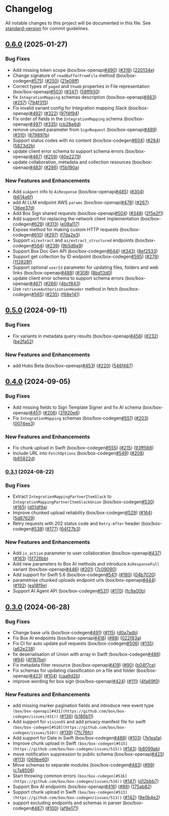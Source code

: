 # Changelog

All notable changes to this project will be documented in this file. See [standard-version](https://github.com/conventional-changelog/standard-version) for commit guidelines.

## [0.6.0](https://github.com/box/box-swift-sdk-gen/compare/0.5.0...0.6.0) (2025-01-27)


### Bug Fixes

* Add missing token scope (box/box-openapi[#490](https://github.com/box/box-swift-sdk-gen/issues/490)) ([#319](https://github.com/box/box-swift-sdk-gen/issues/319)) ([220134e](https://github.com/box/box-swift-sdk-gen/commit/220134efb4ba42628de51561749ae218707d5121))
* Change signature of `readBufferFromFile` method (box/box-codegen[#575](https://github.com/box/box-swift-sdk-gen/issues/575)) ([#250](https://github.com/box/box-swift-sdk-gen/issues/250)) ([21e08ff](https://github.com/box/box-swift-sdk-gen/commit/21e08ff673da44c0dfe502c5fbbc14e382ef368b))
* Correct types of `paged` and `thumb` properties in File representation (box/box-openapi[#503](https://github.com/box/box-swift-sdk-gen/issues/503)) ([#347](https://github.com/box/box-swift-sdk-gen/issues/347)) ([58ff930](https://github.com/box/box-swift-sdk-gen/commit/58ff9305b34306ca506b08d43b72f95349322172))
* fix `IntegrationMapping` schemas description (box/box-openapi[#463](https://github.com/box/box-swift-sdk-gen/issues/463)) ([#257](https://github.com/box/box-swift-sdk-gen/issues/257)) ([794f315](https://github.com/box/box-swift-sdk-gen/commit/794f31548687b4e78e6f96b1a922e7e32dce0b9b))
* Fix invalid variant config for Integration mapping Slack (box/box-openapi[#492](https://github.com/box/box-swift-sdk-gen/issues/492)) ([#322](https://github.com/box/box-swift-sdk-gen/issues/322)) ([97f4f94](https://github.com/box/box-swift-sdk-gen/commit/97f4f944555997b5e09afd66eb9c07008fae8a94))
* Fix order of fields in the `IntegrationMapping` schema (box/box-openapi[#497](https://github.com/box/box-swift-sdk-gen/issues/497)) ([#335](https://github.com/box/box-swift-sdk-gen/issues/335)) ([cb28e6d](https://github.com/box/box-swift-sdk-gen/commit/cb28e6db015d84b59e6dccf6a2fa90c26de20efa))
* remove unused parameter from `SignRequest` (box/box-openapi[#489](https://github.com/box/box-swift-sdk-gen/issues/489)) ([#310](https://github.com/box/box-swift-sdk-gen/issues/310)) ([879897b](https://github.com/box/box-swift-sdk-gen/commit/879897bec80669a46effc2528ec19ce15d7df3b1))
* Support status codes with no content (box/box-codegen[#604](https://github.com/box/box-swift-sdk-gen/issues/604)) ([#284](https://github.com/box/box-swift-sdk-gen/issues/284)) ([5823d2b](https://github.com/box/box-swift-sdk-gen/commit/5823d2b1591cb1c817e36a43a78cb41498fcf1b4))
* update client error schema to support schema errors (box/box-openapi[#467](https://github.com/box/box-swift-sdk-gen/issues/467)) ([#259](https://github.com/box/box-swift-sdk-gen/issues/259)) ([40e2279](https://github.com/box/box-swift-sdk-gen/commit/40e2279e222df4a88278125a6a9a13ee4605cd69))
* update collaboration, metadata and collection resources (box/box-openapi[#483](https://github.com/box/box-swift-sdk-gen/issues/483)) ([#286](https://github.com/box/box-swift-sdk-gen/issues/286)) ([f5b190a](https://github.com/box/box-swift-sdk-gen/commit/f5b190a648f0c567abe688bd111a5b7c779a036c))


### New Features and Enhancements

* Add `aiAgent` info to `AiResponse` (box/box-openapi[#485](https://github.com/box/box-swift-sdk-gen/issues/485)) ([#304](https://github.com/box/box-swift-sdk-gen/issues/304)) ([b614a6f](https://github.com/box/box-swift-sdk-gen/commit/b614a6fe72689ed56947b05cac26a5b62104a621))
* add AI LLM endpoint AWS `params` (box/box-openapi[#478](https://github.com/box/box-swift-sdk-gen/issues/478)) ([#267](https://github.com/box/box-swift-sdk-gen/issues/267)) ([36ee37d](https://github.com/box/box-swift-sdk-gen/commit/36ee37d96ce0a50292036c02e4663fd124544736))
* Add Box Sign shared requests (box/box-openapi[#504](https://github.com/box/box-swift-sdk-gen/issues/504)) ([#348](https://github.com/box/box-swift-sdk-gen/issues/348)) ([2f5e2f1](https://github.com/box/box-swift-sdk-gen/commit/2f5e2f150d45f833fda2ef6e61e6c946ed0c36ad))
* Add support for replacing the network client implementation (box/box-codegen[#629](https://github.com/box/box-swift-sdk-gen/issues/629)) ([#313](https://github.com/box/box-swift-sdk-gen/issues/313)) ([e08a117](https://github.com/box/box-swift-sdk-gen/commit/e08a117c34e782b83a1fdd7a471938351cd00c6e))
* Expose method for making custom HTTP requests (box/box-codegen[#610](https://github.com/box/box-swift-sdk-gen/issues/610)) ([#297](https://github.com/box/box-swift-sdk-gen/issues/297)) ([f7da2e3](https://github.com/box/box-swift-sdk-gen/commit/f7da2e31f8e49cdd0b0e62e798d7d93bcea6c50b))
* Support `ai/extract` and `ai/extract_structured` endpoints (box/box-codegen[#564](https://github.com/box/box-swift-sdk-gen/issues/564)) ([#239](https://github.com/box/box-swift-sdk-gen/issues/239)) ([9b5d6e9](https://github.com/box/box-swift-sdk-gen/commit/9b5d6e9f31cbcc2411f34be1572ec91c7e4808cf))
* Support Box Doc Gen API (box/box-codegen[#644](https://github.com/box/box-swift-sdk-gen/issues/644)) ([#343](https://github.com/box/box-swift-sdk-gen/issues/343)) ([8ef2533](https://github.com/box/box-swift-sdk-gen/commit/8ef25335ecba4fcf2243c8043edc7edc46dbe932))
* Support get collection by ID endpoint (box/box-codegen[#595](https://github.com/box/box-swift-sdk-gen/issues/595)) ([#276](https://github.com/box/box-swift-sdk-gen/issues/276)) ([112828f](https://github.com/box/box-swift-sdk-gen/commit/112828fc499c3148c385dde6adb4fcfe5b791495))
* Support optional `userId` parameter for updating files, folders and web links (box/box-openapi[#488](https://github.com/box/box-swift-sdk-gen/issues/488)) ([#308](https://github.com/box/box-swift-sdk-gen/issues/308)) ([8bd13d0](https://github.com/box/box-swift-sdk-gen/commit/8bd13d024e7f74a15c3377ddfd54bfcdbec71e2b))
* update client error schema to support schema errors (box/box-openapi[#467](https://github.com/box/box-swift-sdk-gen/issues/467)) ([#266](https://github.com/box/box-swift-sdk-gen/issues/266)) ([4bcf843](https://github.com/box/box-swift-sdk-gen/commit/4bcf8439b03e8f3726e51f210bfa71ed3d8d6793))
* Use `retrieveAuthorizationHeader` method in fetch (box/box-codegen[#565](https://github.com/box/box-swift-sdk-gen/issues/565)) ([#235](https://github.com/box/box-swift-sdk-gen/issues/235)) ([f68e141](https://github.com/box/box-swift-sdk-gen/commit/f68e14174476a40b959280c391475ac8fef644e1))

## [0.5.0](https://github.com/box/box-codegen/compare/0.4.0...0.5.0) (2024-09-11)


### Bug Fixes

* Fix variants in metadata query results (box/box-openapi[#456](https://github.com/box/box-codegen/issues/456)) ([#232](https://github.com/box/box-codegen/issues/232)) ([be2fa52](https://github.com/box/box-codegen/commit/be2fa52bb0d086f6c9b20fd5c3bdcad4b98f3f37))


### New Features and Enhancements

* add Hubs Beta (box/box-openapi[#453](https://github.com/box/box-codegen/issues/453)) ([#220](https://github.com/box/box-codegen/issues/220)) ([546f487](https://github.com/box/box-codegen/commit/546f487bde9dae2407ff65620eb6e6a81e45b149))

## [0.4.0](https://github.com/box/box-codegen/compare/0.3.1...0.4.0) (2024-09-05)


### Bug Fixes

* Add missing fields to Sign Template Signer and fix AI schema (box/box-openapi[#451](https://github.com/box/box-codegen/issues/451)) ([#206](https://github.com/box/box-codegen/issues/206)) ([31920e6](https://github.com/box/box-codegen/commit/31920e67692c16b0600c4c9f4c279e22d02e4598))
* Fix `IntegrationMapping` schemas (box/box-codegen[#551](https://github.com/box/box-codegen/issues/551)) ([#203](https://github.com/box/box-codegen/issues/203)) ([0074ee3](https://github.com/box/box-codegen/commit/0074ee326627d01057cf50cb257d2291b646ab08))


### New Features and Enhancements

* Fix chunk upload in Swift (box/box-codegen[#555](https://github.com/box/box-codegen/issues/555)) ([#215](https://github.com/box/box-codegen/issues/215)) ([93ff568](https://github.com/box/box-codegen/commit/93ff5686415d99aa807d57d9e062f5a96380d707))
* Include URL into `FetchOptions` (box/box-codegen[#549](https://github.com/box/box-codegen/issues/549)) ([#208](https://github.com/box/box-codegen/issues/208)) ([b65822d](https://github.com/box/box-codegen/commit/b65822d379b1d5e9be7b179ed754e725f5a499fa))

### [0.3.1](https://github.com/box/box-codegen/compare/0.3.0...0.3.1) (2024-08-22)


### Bug Fixes

* Extract `IntegrationMappingPartnerItemSlack` to `IntegrationMappingPartnerItemSlackUnion` (box/box-codegen[#530](https://github.com/box/box-codegen/issues/530)) ([#165](https://github.com/box/box-codegen/issues/165)) ([d51df9a](https://github.com/box/box-codegen/commit/d51df9a19d06db886358e94ce70551c283e5cc45))
* Improve chunked upload reliability (box/box-codegen[#529](https://github.com/box/box-codegen/issues/529)) ([#164](https://github.com/box/box-codegen/issues/164)) ([5d87629](https://github.com/box/box-codegen/commit/5d876299aa88b18accde22379950780bff100da0))
* Retry requests with 202 status code and `Retry-After` header (box/box-codegen[#538](https://github.com/box/box-codegen/issues/538)) ([#177](https://github.com/box/box-codegen/issues/177)) ([64f27b3](https://github.com/box/box-codegen/commit/64f27b3858725adaa53a10a6e8df8c0bcfe73fea))


### New Features and Enhancements

* Add `is_active` parameter to user collaboration (box/box-openapi[#437](https://github.com/box/box-codegen/issues/437)) ([#163](https://github.com/box/box-codegen/issues/163)) ([5f726bb](https://github.com/box/box-codegen/commit/5f726bbffd682934ab5731e1620489b1ee54e5a1))
* Add new parameters to Box AI methods and introduce `AiResponseFull` variant (box/box-openapi[#446](https://github.com/box/box-codegen/issues/446)) ([#201](https://github.com/box/box-codegen/issues/201)) ([7c09090](https://github.com/box/box-codegen/commit/7c0909032733742cb5a019c897910ced2e9d6788))
* Add support for Swift 5.6 (box/box-codegen[#541](https://github.com/box/box-codegen/issues/541)) ([#180](https://github.com/box/box-codegen/issues/180)) ([04b7020](https://github.com/box/box-codegen/commit/04b7020f1220f73ad4637e6033d5539c56a64fcd))
* parametrise chunked uploads endpoint urls (box/box-openapi[#444](https://github.com/box/box-codegen/issues/444)) ([#192](https://github.com/box/box-codegen/issues/192)) ([ea18f9e](https://github.com/box/box-codegen/commit/ea18f9e5eb6558edb29ff378bceb5528ccd4fcfb))
* Support AI Agent API (box/box-codegen[#531](https://github.com/box/box-codegen/issues/531)) ([#170](https://github.com/box/box-codegen/issues/170)) ([fc9a00b](https://github.com/box/box-codegen/commit/fc9a00bdcaffeaccfd87caad73fe666fb46c36ab))

## [0.3.0](https://github.com/box/box-codegen/compare/v0.2.0...v0.3.0) (2024-06-28)


### Bug Fixes

* Change base urls (box/box-codegen[#491](https://github.com/box/box-codegen/issues/491)) ([#115](https://github.com/box/box-codegen/issues/115)) ([d0a7adb](https://github.com/box/box-codegen/commit/d0a7adb201c823313f0a5de25fa4fc5469590c97))
* Fix Box AI endpoints (box/box-openapi[#418](https://github.com/box/box-codegen/issues/418)) ([#88](https://github.com/box/box-codegen/issues/88)) ([022f83a](https://github.com/box/box-codegen/commit/022f83aaa7fbe3f4292a06527875123ecc7b99f0))
* Fix CI for auto update pull requests (box/box-codegen[#506](https://github.com/box/box-codegen/issues/506)) ([#135](https://github.com/box/box-codegen/issues/135)) ([a62e238](https://github.com/box/box-codegen/commit/a62e238534cb625dbc98cbe59c98939c78b74f4a))
* fix deserialisation of Union with array in Swift (box/box-codegen[#486](https://github.com/box/box-codegen/issues/486)) ([#94](https://github.com/box/box-codegen/issues/94)) ([4f187be](https://github.com/box/box-codegen/commit/4f187bed1e88c93c1258be8723a39b45129ff21f))
* Fix metadata filter resource (box/box-openapi[#419](https://github.com/box/box-codegen/issues/419)) ([#90](https://github.com/box/box-codegen/issues/90)) ([b04f7ce](https://github.com/box/box-codegen/commit/b04f7ceee9bca4f1f19d66401f38636e7737b4b1))
* Fix schemas for updating classification on a file and folder (box/box-openapi[#423](https://github.com/box/box-codegen/issues/423)) ([#104](https://github.com/box/box-codegen/issues/104)) ([caa9d2b](https://github.com/box/box-codegen/commit/caa9d2b7d0a6c2728f543fa19acb7859f21fb5c9))
* improve wording for box sign (box/box-openapi[#424](https://github.com/box/box-codegen/issues/424)) ([#111](https://github.com/box/box-codegen/issues/111)) ([4fa69f0](https://github.com/box/box-codegen/commit/4fa69f01ca3a2a7fc8dcdc71cbecb03c469a83e6))


### New Features and Enhancements

*  add missing marker pagination fields and introduce new event type `(box/box-openapi[#431](https://github.com/box/box-codegen/issues/431))` ([#136](https://github.com/box/box-codegen/issues/136)) ([b186b11](https://github.com/box/box-codegen/commit/b186b11a2c591cd4fdd3b50733750a7bb4ec94e9))
* Add support for `visionOS` and add privacy manifest file for swift `(box/box-codegen[#510](https://github.com/box/box-codegen/issues/510))` ([#139](https://github.com/box/box-codegen/issues/139)) ([7fc76fc](https://github.com/box/box-codegen/commit/7fc76fc1799db0a50ad22eb047d013c4597c5277))
* Add support for Date in Swift (box/box-codegen[#488](https://github.com/box/box-codegen/issues/488)) ([#103](https://github.com/box/box-codegen/issues/103)) ([7e1ea1a](https://github.com/box/box-codegen/commit/7e1ea1af553cc8458eb9026c777608f7929e686d))
* Improve chunk upload in Swift `(box/box-codegen[#515](https://github.com/box/box-codegen/issues/515))` ([#143](https://github.com/box/box-codegen/issues/143)) ([b8099ab](https://github.com/box/box-codegen/commit/b8099ab41ea5b8706e14285a0f9db2fd3c0a7a6d))
* move notification suppression to public schema (box/box-openapi[#425](https://github.com/box/box-codegen/issues/425)) ([#113](https://github.com/box/box-codegen/issues/113)) ([069be60](https://github.com/box/box-codegen/commit/069be60613889b45b396bbe22262c5f8df32b158))
* Move schemas to separate modules (box/box-codegen[#483](https://github.com/box/box-codegen/issues/483)) ([#99](https://github.com/box/box-codegen/issues/99)) ([c7a8506](https://github.com/box/box-codegen/commit/c7a85069544c28e2be918eafd9e240f39660ead3))
* Start throwing common errors `(box/box-codegen[#516](https://github.com/box/box-codegen/issues/516))` ([#147](https://github.com/box/box-codegen/issues/147)) ([d12bbb7](https://github.com/box/box-codegen/commit/d12bbb7d06bd3fcf39c31e316f1047065b56baac))
* Support Box AI endpoints (box/box-openapi[#416](https://github.com/box/box-codegen/issues/416)) ([#86](https://github.com/box/box-codegen/issues/86)) ([175ab82](https://github.com/box/box-codegen/commit/175ab82c18dc390bcd4c8e20aea8e405a2e31c4d))
* Support chunk upload in Swift `(box/box-codegen[#513](https://github.com/box/box-codegen/issues/513))` ([#142](https://github.com/box/box-codegen/issues/142)) ([9e0b4e2](https://github.com/box/box-codegen/commit/9e0b4e26a9283b5900ae0fe0fa858394b732f51b))
* support excluding endpoints and schemas in parser (box/box-codegen[#487](https://github.com/box/box-codegen/issues/487)) ([#100](https://github.com/box/box-codegen/issues/100)) ([af9e171](https://github.com/box/box-codegen/commit/af9e171c101703c98ff9a53093d7fc9c306137d9))
